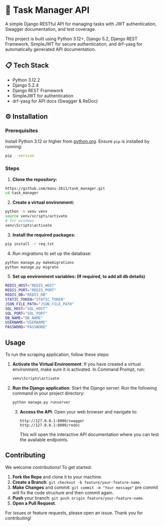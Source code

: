 # 📝 Task Manager API

A simple Django RESTful API for managing tasks with JWT authentication, Swagger documentation, and test coverage.

This project is built using Python 3.12+, Django 5.2, Django REST Framework, SimpleJWT for secure authentication, and drf-yasg for automatically generated API documentation.

## 📋 Tech Stack

- Python 3.12.2
- Django 5.2.4
- Django REST Framework
- SimpleJWT for authentication
- drf-yasg for API docs (Swagger & ReDoc)

## ⚙️ Installation

### Prerequisites

Install Python 3.12 or higher from [python.org](https://www.python.org/downloads/).
Ensure `pip` is installed by running:

```bash
pip --version
```

### Steps

1. **Clone the repository:**

```bash
https://github.com/manu-2611/task_manager.git
cd task_manager
```

2. **Create a virtual environment:**

```bash
python -m venv venv
source venv/scripts/activate
# for windows
venv\Scripts\activate
```

3. **Install the required packages:**

```bash
pip install -r req.txt
```

4. Run migrations to set up the database:

```bash
python manage.py makemigrations
python manage.py migrate
```

5. **Set up environment variables: (If required, to add all db details)**

```bash
REDIS_HOST="REDIS_HOST"
REDIS_PORT="REDIS_PORT"
REDIS_DB="REDIS_DB"
STATIC_TOKEN="STATIC_TOKEN"
JSON_FILE_PATH="JSON_FILE_PATH"
SQL_HOST="SQL_HOST"
SQL_PORT="SQL_PORT"
DB_NAME="DB_NAME"
USERNAME="USERNAME"
PASSWORD="PASSWORD"
```

## Usage

To run the scraping application, follow these steps:

1. **Activate the Virtual Environment**: If you have created a virtual environment, make sure it is activated. In Command Prompt, run:

   ```bash
   venv\Scripts\activate
   ```

2. **Run the Django application**: Start the Django server. Run the following command in your project directory:

   ```bash
   python manage.py runserver
   ```

   3. **Access the API**: Open your web browser and navigate to:

      ```
      http://127.0.0.1:8000/swagger
      http://127.0.0.1:8000/redoc
      ```

      This will open the interactive API documentation where you can test the available endpoints.

## Contributing

We welcome contributions! To get started:

1. **Fork the Repo** and clone it to your machine.
2. **Create a Branch**: `git checkout -b feature/your-feature-name`.
3. **Make Changes** and commit: `git commit -m "Your message"` pre commit will fix the code structure and then commit again.
4. **Push** your branch: `git push origin feature/your-feature-name`.
5. **Open a Pull Request**.

For issues or feature requests, please open an issue. Thank you for contributing!
